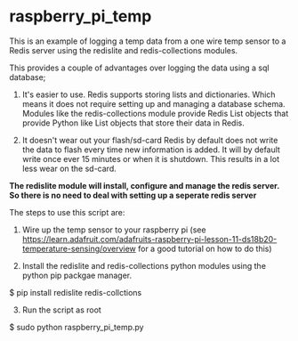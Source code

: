 raspberry_pi_temp
=================

This is an example of logging a temp data from a one wire temp sensor
to a Redis server using the redislite and redis-collections modules.

This provides a couple of advantages over logging the data using a
sql database;

1. It's easier to use.
   Redis supports storing lists and dictionaries.  Which means it does
   not require setting up and managing a database schema.  Modules like
   the redis-collections module provide Redis List objects that provide
   Python like List objects that store their data in Redis. 
   
2. It doesn't wear out your flash/sd-card
   Redis by default does not write the data to flash every time new
   information is added.  It will by default write once ever 15 minutes
   or when it is shutdown.  This results in a lot less wear on the
   sd-card.

**The redislite module will install, configure and manage the redis
server.  So there is no need to deal with setting up a seperate redis
server**

The steps to use this script are:

1. Wire up the temp sensor to your raspberry pi (see https://learn.adafruit.com/adafruits-raspberry-pi-lesson-11-ds18b20-temperature-sensing/overview
for a good tutorial on how to do this)

2. Install the redislite and redis-collections python modules using the
   python pip packgae manager.

  $ pip install redislite redis-collctions
  
3. Run the script as root

  $ sudo python raspberry_pi_temp.py
  
